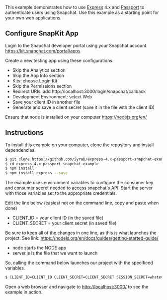 This example demonstrates how to use [Express](http://expressjs.com/) 4.x and
[Passport](http://passportjs.org/) to authenticate users using Snapchat.  Use
this example as a starting point for your own web applications.
## Configure SnapKit App

Login to the Snapchat developer portal using your Snapchat account.
https://kit.snapchat.com/portal/apps

Create a new testing app using these configurations:
* Skip the Analytics section
* Skip the App Info section
* Kits: choose Login Kit
* Skip the Permissions section
* Redirect URIs:  add http://localhost:3000/login/snapchat/callback
* Development Environment: select Web
* Save your client ID in another file
* Generate and save a client secret (save it in the file with the client ID)

Ensure that node is installed on your computer
https://nodejs.org/en/

## Instructions

To install this example on your computer, clone the repository and install
dependencies.

```bash
$ git clone https://github.com/SyraD/express-4.x-passport-snapchat-example.git
$ cd express-4.x-passport-snapchat-example
$ npm install
$ npm install express --save
```

The example uses environment variables to configure the consumer key and
consumer secret needed to access snapchat's API.  Start the server with those
variables set to the appropriate credentials.

Edit the line below (easiest not on the command line, copy and paste when done)
* CLIENT_ID = your client ID (in the saved file)
* CLIENT_SECRET = your client secret (in saved file)

Be sure to keep all of the changes in one line, as this is what launches the project. 
See link: https://nodejs.org/en/docs/guides/getting-started-guide/
* node starts the NODE app
* server.js is the file that we want to launch

So, calling the command below launches our project with the specificed variables.

```bash
$ CLIENT_ID=CLIENT_ID CLIENT_SECRET=CLIENT_SECRET SESSION_SECRET=whatever node server.js
```

Open a web browser and navigate to [http://localhost:3000/](http://localhost:3000/)
to see the example in action.
